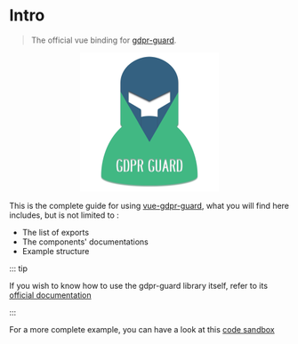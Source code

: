 # Intro

>  The official vue binding for [gdpr-guard](https://npmjs.com/package/gdpr-guard).

<center><img src="https://raw.githubusercontent.com/Voltra/vue-gdpr-guard/dev/vue-gdpr-guard.png" alt="logo" width="250"/> </center>

This is the complete guide for using [vue-gdpr-guard](https://npmjs.com/package/vue-gdpr-guard), what you will find here includes, but is not limited to :

* The list of exports
* The components' documentations
* Example structure



::: tip

If you wish to know how to use the gdpr-guard library itself, refer to its [official documentation](https://voltra.github.io/gdpr-guard)

:::



For a more complete example, you can have a look at this [code sandbox](https://codesandbox.io/embed/serverless-moon-fl5tc?fontsize=14&hidenavigation=1&theme=dark)
